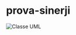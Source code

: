 # prova-sinerji
![Classe UML](https://user-images.githubusercontent.com/90580219/218898478-66c10179-584f-4d34-8eaa-3c08d9afb17a.png)
